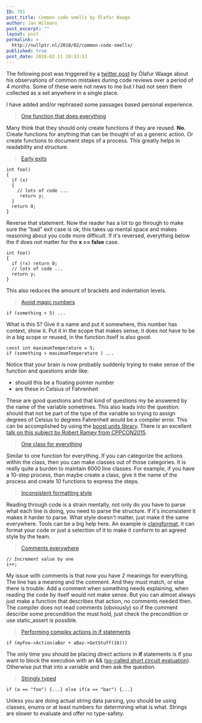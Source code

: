 ```yaml
---
ID: 791
post_title: Common code smells by Ólafur Waage
author: Jan Wilmans
post_excerpt: ""
layout: post
permalink: >
  http://nullptr.nl/2018/02/common-code-smells/
published: true
post_date: 2018-02-11 20:33:13
---
```

The following post was triggered by a [twitter post][1] by Ólafur Waage about his observations of common mistakes during code reviews over a period of 4 months. Some of these were not news to me but I had not seen them collected as a set anywhere in a single place.

I have added and/or rephrased some passages based personal experience.

> [One function that does everything][2]

Many think that they should only create functions if they are reused. **No.** Create functions for anything that can be thought of as a generic action. Or create functions to document steps of a process. This greatly helps in readability and structure.

> [Early exits][3]

    int foo() 
    { 
      if (x) 
      { 
        // lots of code ... 
         return y; 
      }
      return 0; 
    }
    

Reverse that statement. Now the reader has a lot to go through to make sure the "bad" exit case is ok, this takes up mental space and makes reasoning about you code more difficult. If it's reversed, everything below the if does not matter for the **x == false** case.

    int foo() 
    { 
      if (!x) return 0;
      // lots of code ... 
      return y; 
    }
    

This also reduces the amount of brackets and indentation levels.

> [Avoid magic numbers][4]

    if (something > 5) ...
    

What is this 5? Give it a name and put it somewhere, this number has context, show it. Put it in the scope that makes sense, it does not have to be in a big scope or reused, in the function itself is also good.

    const int maximumTemperature = 5;
    if (something > maximumTemperature ) ...
    

Notice that your brain is now probably suddenly trying to make sense of the function and questions aride like:

*   should this be a floating pointer number 
*   are these in Celsius of Fahrenheit

These are good questions and that kind of questions my be answered by the name of the variable sometimes. This also leads into the question: should that not be part of the type of the variable so trying to assign degrees of Celsius to degrees Fahrenheit would be a compiler error. This can be accomplished by using the [boost units library][5]. There is an excellent [talk on this subject by Robert Ramey from CPPCON2015][6].

> [One class for everything][7]

Similar to one function for everything. If you can categorize the actions within the class, then you can make classes out of those categories. It is really quite a burden to maintain 6000 line classes. For example, if you have a 10-step process, than maybe create a class, give it the name of the process and create 10 functions to express the steps.

> [Inconsistent formatting style][8]

Reading through code is a strain mentally, not only do you have to parse what each line is doing, you need to parse the structure. If it's inconsistent it makes it harder to parse. What style doesn't matter, just make it the same everywhere. Tools can be a big help here. An example is [clangformat][9], it can format your code or just a selection of it to make it conform to an agreed style by the team.

> [Comments everywhere][10]

    // Increment value by one 
    i++;
    

My issue with comments is that now you have 2 meanings for everything. The line has a meaning and the comment. And they must match, or else there is trouble. Add a comment when something needs explaining, when reading the code by itself would not make sense. But you can almost always just make a function that describes that action, no comments needed then. The compiler does not read comments (obviously) so if the comment describe some precondition the must hold, just check the precondition or use static_assert is possible.

> [Performing complex actions in if statements][11]

    if (myFoo->Action(aBar + aBaz->GetStuff(18)))
    

The only time you should be placing direct actions in **if** statements is if you want to block the execution with an && ([so-called short circuit evaluation][12]). Otherwise put that into a variable and then ask the question.

> [Stringly typed][13]

    if (a == "foo") {...} else if(a == "bar") {...}
    

Unless you are doing actual string data parsing, you should be using classes, enums or at least numbers for determining what is what. Strings are slower to evaluate and offer no type-safety.

 [1]: https://twitter.com/olafurw/status/962442310473658369
 [2]: #one_func
 [3]: #earlyexits
 [4]: #magicnumbers
 [5]: http://%20%20http://www.boost.org/doc/libs/1_66_0/doc/html/boost_units.html
 [6]: https://www.youtube.com/watch?v=qphj8ZuZlPA&t=1121s
 [7]: #oneclass
 [8]: #formatting
 [9]: https://llvm.org/builds/
 [10]: #comments
 [11]: #complexaction
 [12]: https://en.wikipedia.org/wiki/Short-circuit_evaluation
 [13]: #stringly